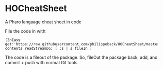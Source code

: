 # HOCheatSheet
A Pharo language cheat sheet in code


File the code in with:

```
(ZnEasy get:'https://raw.githubusercontent.com/philippeback/HOCheatSheet/master/HOCheatSheet.st') contents readStreamDo: [ :s | s fileIn ]
```

The code is a fileout of the package. So, fileOut the package back, add,  and commit + push with normal Git tools.
